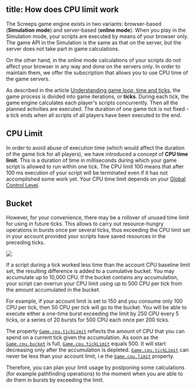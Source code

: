 title: How does CPU limit work
---

The Screeps game engine exists in two variants: browser-based (**Simulation** **mode**) and server-based (**online mode**). When you play in the Simulation mode, your scripts are executed by means of your browser only. The game API in the Simulation is the same as that on the server, but the server does not take part in game calculations.

On the other hand, in the online mode calculations of your scripts do not affect your browser in any way and done on the servers only. In order to maintain them, we offer the subscription that allows you to use CPU time of the game servers.

As described in the article [Understanding game loop, time and ticks](/game-loop.html), the game process is divided into game iterations, or **ticks**. During each tick, the game engine calculates each player's scripts concurrently. Then all the planned activities are executed. The duration of one game tick is not fixed - a tick ends when all scripts of all players have been executed to the end.

## CPU Limit

In order to avoid abuse of execution time (which would affect the duration of the game tick for all players), we have introduced a concept of **CPU time limit**. This is a duration of time in milliseconds during which your game script is allowed to run within one tick. The CPU limit 100 means that after 100 ms execution of your script will be terminated even if it has not accomplished some work yet. Your CPU time limit depends on your [Global Control Level](/control.html).
 
## Bucket

However, for your convenience, there may be a rollover of unused time limit for using in future ticks. This allows to carry out resource-hungry operations in bursts once per several ticks, thus exceeding the CPU limit set in your account provided your scripts have saved resources in the preceding ticks.

![](img/cpu-bucket.png)

If a script during a tick worked less time than the account CPU baseline limit set, the resulting difference is added to a cumulative bucket. You may accumulate up to 10,000 CPU. If the bucket contains any accumulation, your script can overrun your CPU limit using up to 500 CPU per tick from the amount accumulated in the bucket.

For example, if your account limit is set to 150 and you consume only 100 CPU per tick, then 50 CPU per tick will go to the bucket. You will be able to execute either a one-time burst exceeding the limit by 250 CPU every 5 ticks, or a series of 20 bursts for 500 CPU each once per 200 ticks.

The property [`Game.cpu.tickLimit`](/api/#Game.cpu) reflects the amount of CPU that you can spend on a current tick given the accumulation. As soon as the [`Game.cpu.bucket`](/api/#Game.cpu) is full, [`Game.cpu.tickLimit`](/api/#Game.cpu) equals 500. It will start decreasing only after the accumulation is depleted. [`Game.cpu.tickLimit`](/api/#Game.cpu) can never be less than your account limit, i.e the [`Game.cpu.limit`](/api/#Game.cpu) property.

Therefore, you can plan your limit usage by postponing some calculations (for example pathfinding operations) to the moment when you are able to do them in bursts by exceeding the limit.

